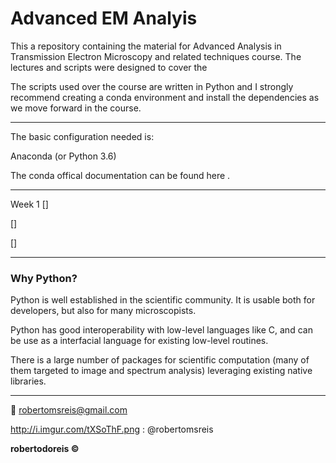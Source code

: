 # Advanced EM Analyis

This a repository containing the material for Advanced Analysis in Transmission Electron Microscopy and related techniques course. The lectures and scripts were designed to cover the 

The scripts used over the course are written in Python and I strongly recommend creating a conda environment and install the dependencies as we move forward in the course.

----------


The basic configuration needed is:

Anaconda (or Python 3.6)


The conda offical documentation can be found <a src='https://conda.io/en/latest/index.html'> here </a>.

----------------
Week 1
[]

[]

[]

----------------
### Why Python?

Python is well established in the scientific community. It is usable both for developers, but also for many microscopists.

Python has good interoperability with low-level languages like C, and can be use as a interfacial language for existing low-level routines.

There is a large number of packages for scientific computation (many of them targeted to image and spectrum analysis) leveraging existing native libraries. 


----------------
:email: robertomsreis@gmail.com

 http://i.imgur.com/tXSoThF.png : @robertomsreis

<b> robertodoreis &copy; </b>

